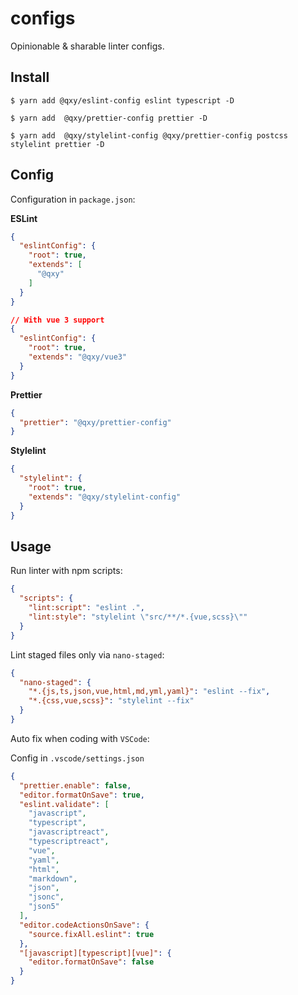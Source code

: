 # configs

Opinionable & sharable linter configs.

## Install

```shell
$ yarn add @qxy/eslint-config eslint typescript -D

$ yarn add  @qxy/prettier-config prettier -D

$ yarn add  @qxy/stylelint-config @qxy/prettier-config postcss stylelint prettier -D
```

## Config

Configuration in `package.json`:

**ESLint**

```json
{
  "eslintConfig": {
    "root": true,
    "extends": [
      "@qxy"
    ]
  }
}
```

```json
// With vue 3 support
{
  "eslintConfig": {
    "root": true,
    "extends": "@qxy/vue3"
  }
}
```

**Prettier**

```json
{
  "prettier": "@qxy/prettier-config"
}
```

**Stylelint**

```json
{
  "stylelint": {
    "root": true,
    "extends": "@qxy/stylelint-config"
  }
}
```

## Usage

Run linter with npm scripts:

```json
{
  "scripts": {
    "lint:script": "eslint .",
    "lint:style": "stylelint \"src/**/*.{vue,scss}\""
  }
}
```

Lint staged files only via `nano-staged`:

```json
{
  "nano-staged": {
    "*.{js,ts,json,vue,html,md,yml,yaml}": "eslint --fix",
    "*.{css,vue,scss}": "stylelint --fix"
  }
}
```

Auto fix when coding with `VSCode`:

Config in `.vscode/settings.json`

```json
{
  "prettier.enable": false,
  "editor.formatOnSave": true,
  "eslint.validate": [
    "javascript",
    "typescript",
    "javascriptreact",
    "typescriptreact",
    "vue",
    "yaml",
    "html",
    "markdown",
    "json",
    "jsonc",
    "json5"
  ],
  "editor.codeActionsOnSave": {
    "source.fixAll.eslint": true
  },
  "[javascript][typescript][vue]": {
    "editor.formatOnSave": false
  }
}
```

